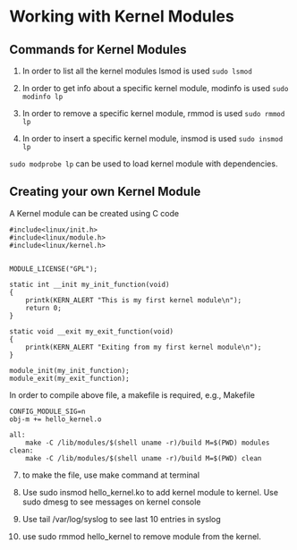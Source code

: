 # Working with Kernel Modules

## Commands for Kernel Modules

1. In order to list all the kernel modules lsmod is used
	`sudo lsmod`

2. In order to get info about a specific kernel module, modinfo is used
	`sudo modinfo lp`

3. In order to remove a specific kernel module, rmmod is used
	`sudo rmmod lp`

4. In order to insert a specific kernel module, insmod is used
	`sudo insmod lp`

`sudo modprobe lp` can be used to load kernel module with dependencies.

## Creating your own Kernel Module

A Kernel module can be created using C code
```
#include<linux/init.h>
#include<linux/module.h>
#include<linux/kernel.h>


MODULE_LICENSE("GPL");

static int __init my_init_function(void) 
{ 
	printk(KERN_ALERT "This is my first kernel module\n");
	return 0;
} 
 
static void __exit my_exit_function(void) 
{ 
    printk(KERN_ALERT "Exiting from my first kernel module\n");
} 

module_init(my_init_function);
module_exit(my_exit_function);
```

In order to compile above file, a makefile is required, e.g., Makefile
```
CONFIG_MODULE_SIG=n
obj-m += hello_kernel.o

all:
	make -C /lib/modules/$(shell uname -r)/build M=$(PWD) modules
clean:
	make -C /lib/modules/$(shell uname -r)/build M=$(PWD) clean
```
7. to make the file, use make command at terminal

8. Use sudo insmod hello_kernel.ko to add kernel module to kernel. Use sudo dmesg to see messages on kernel console

9. Use tail /var/log/syslog to see last 10 entries in syslog

10. use sudo rmmod hello_kernel to remove module from the kernel.
